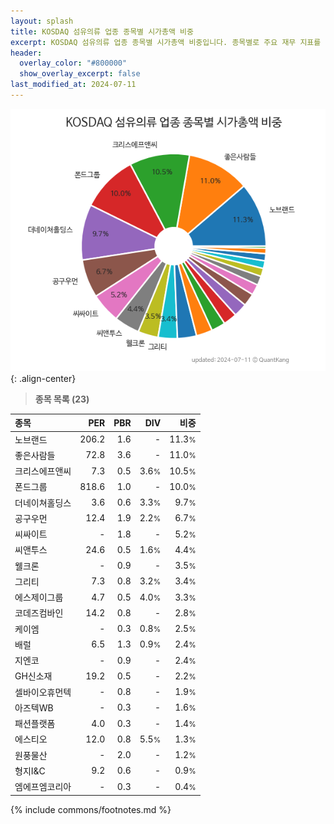 ```yaml
---
layout: splash
title: KOSDAQ 섬유의류 업종 종목별 시가총액 비중
excerpt: KOSDAQ 섬유의류 업종 종목별 시가총액 비중입니다. 종목별로 주요 재무 지표를 함께 표시합니다.
header:
  overlay_color: "#800000"
  show_overlay_excerpt: false
last_modified_at: 2024-07-11
---
```



![KOSDAQ 섬유의류 업종 종목별 시가총액 비중](/stats/sector/images/kosdaq_업종_섬유의류_종목.png){: .align-center}


> **종목 목록 (23)**<a id="list"></a>

| **종목** | **PER** | **PBR** | **DIV** | **비중** |
| :------- | ------: | ------: | ------: | -------: |
| 노브랜드 | 206.2 | 1.6 | - | 11.3<small>%</small> |
| 좋은사람들 | 72.8 | 3.6 | - | 11.0<small>%</small> |
| 크리스에프앤씨 | 7.3 | 0.5 | 3.6<small>%</small> | 10.5<small>%</small> |
| 폰드그룹 | 818.6 | 1.0 | - | 10.0<small>%</small> |
| 더네이쳐홀딩스 | 3.6 | 0.6 | 3.3<small>%</small> | 9.7<small>%</small> |
| 공구우먼 | 12.4 | 1.9 | 2.2<small>%</small> | 6.7<small>%</small> |
| 씨싸이트 | - | 1.8 | - | 5.2<small>%</small> |
| 씨앤투스 | 24.6 | 0.5 | 1.6<small>%</small> | 4.4<small>%</small> |
| 웰크론 | - | 0.9 | - | 3.5<small>%</small> |
| 그리티 | 7.3 | 0.8 | 3.2<small>%</small> | 3.4<small>%</small> |
| 에스제이그룹 | 4.7 | 0.5 | 4.0<small>%</small> | 3.3<small>%</small> |
| 코데즈컴바인 | 14.2 | 0.8 | - | 2.8<small>%</small> |
| 케이엠 | - | 0.3 | 0.8<small>%</small> | 2.5<small>%</small> |
| 배럴 | 6.5 | 1.3 | 0.9<small>%</small> | 2.4<small>%</small> |
| 지엔코 | - | 0.9 | - | 2.4<small>%</small> |
| GH신소재 | 19.2 | 0.5 | - | 2.2<small>%</small> |
| 셀바이오휴먼텍 | - | 0.8 | - | 1.9<small>%</small> |
| 아즈텍WB | - | 0.3 | - | 1.6<small>%</small> |
| 패션플랫폼 | 4.0 | 0.3 | - | 1.4<small>%</small> |
| 에스티오 | 12.0 | 0.8 | 5.5<small>%</small> | 1.3<small>%</small> |
| 원풍물산 | - | 2.0 | - | 1.2<small>%</small> |
| 형지I&C | 9.2 | 0.6 | - | 0.9<small>%</small> |
| 엠에프엠코리아 | - | 0.3 | - | 0.4<small>%</small> |

{% include commons/footnotes.md %}